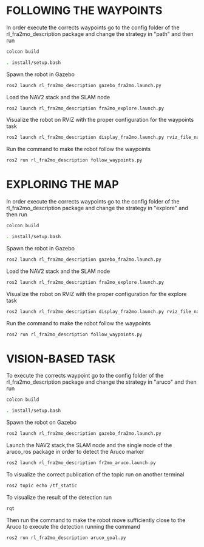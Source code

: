 

# FOLLOWING THE WAYPOINTS

In order execute the corrects waypoints go to the config folder of the rl_fra2mo_description package and change the strategy in "path" and then run
```bash
colcon build

```
```bash
. install/setup.bash

```


Spawn the robot in Gazebo
```bash
ros2 launch rl_fra2mo_description gazebo_fra2mo.launch.py

```

Load the NAV2 stack and the SLAM node

```bash
ros2 launch rl_fra2mo_description fra2mo_explore.launch.py

```
Visualize the robot on RVIZ with the proper configuration for the waypoints task

```bash
ros2 launch rl_fra2mo_description display_fra2mo.launch.py rviz_file_name:=goals.rviz
```
Run the command to make the robot follow the waypoints
```bash
ros2 run rl_fra2mo_description follow_waypoints.py
```
# EXPLORING THE MAP
In order execute the corrects waypoints go to the config folder of the rl_fra2mo_description package and change the strategy in "explore" and then run
```bash
colcon build

```
```bash
. install/setup.bash

```

Spawn the robot in Gazebo
```bash
ros2 launch rl_fra2mo_description gazebo_fra2mo.launch.py

```

Load the NAV2 stack and the SLAM node

```bash
ros2 launch rl_fra2mo_description fra2mo_explore.launch.py

```


Visualize the robot on RVIZ with the proper configuration for the explore task
```bash
ros2 launch rl_fra2mo_description display_fra2mo.launch.py rviz_file_name:=explore.rviz

```

Run the command to make the robot follow the waypoints
```bash
ros2 run rl_fra2mo_description follow_waypoints.py
```



# VISION-BASED TASK
To execute the corrects waypoint go to the config folder of the rl_fra2mo_description package and change the strategy in "aruco" and then run
```bash
colcon build

```
```bash
. install/setup.bash

```

Spawn the robot on Gazebo
```bash
ros2 launch rl_fra2mo_description gazebo_fra2mo.launch.py

```
Launch the NAV2 stack,the SLAM node and the single node of the aruco_ros package in order to detect the Aruco marker
```bash
ros2 launch rl_fra2mo_description fr2mo_aruco.launch.py

```
To visualize the correct publication of the topic run on another terminal
```bash
ros2 topic echo /tf_static

```
To visualize the result of the detection run

```bash
rqt

```

Then run the command to make the robot move sufficiently close to the Aruco to execute the detection running the command

```bash
ros2 run rl_fra2mo_description aruco_goal.py

```









